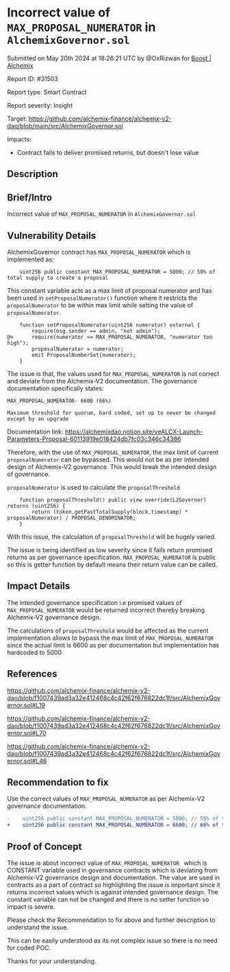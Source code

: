 
# Incorrect value of `MAX_PROPOSAL_NUMERATOR` in `AlchemixGovernor.sol`

Submitted on May 20th 2024 at 18:26:21 UTC by @OxRizwan for [Boost | Alchemix](https://immunefi.com/bounty/alchemix-boost/)

Report ID: #31503

Report type: Smart Contract

Report severity: Insight

Target: https://github.com/alchemix-finance/alchemix-v2-dao/blob/main/src/AlchemixGovernor.sol

Impacts:
- Contract fails to deliver promised returns, but doesn't lose value

## Description
## Brief/Intro
Incorrect value of `MAX_PROPOSAL_NUMERATOR` in `AlchemixGovernor.sol`

## Vulnerability Details
AlchemixGovernor contract has `MAX_PROPOSAL_NUMERATOR` which is implemented as:

```solidity
    uint256 public constant MAX_PROPOSAL_NUMERATOR = 5000; // 50% of total supply to create a proposal
```

This constant variable acts as a max limit of proposal numerator and has been used in `setProposalNumerator()` function where it restricts the `proposalNumerator` to be within max limit while setting the value of `proposalNumerator`.

```solidity
    function setProposalNumerator(uint256 numerator) external {
        require(msg.sender == admin, "not admin");
@>      require(numerator <= MAX_PROPOSAL_NUMERATOR, "numerator too high");
        proposalNumerator = numerator;
        emit ProposalNumberSet(numerator);
    }
```
The issue is that, the values used for `MAX_PROPOSAL_NUMERATOR` is not correct and deviate from the Alchemix-V2 documentation. The governance documentation specifically states:

```solidity
MAX_PROPOSAL_NUMERATOR- 6600 (66%) 

Maximum threshold for quorum, hard coded, set up to never be changed except by an upgrade
```

Documentation link: https://alchemixdao.notion.site/veALCX-Launch-Parameters-Proposal-60113919e018424db7fc03c346c34386

Therefore, with the use of `MAX_PROPOSAL_NUMERATOR`, the max limit of current `proposalNumerator` can be bypassed. This would not be as per intended design of Alchemix-V2 governance. This would break the intended design of governance.

`proposalNumerator` is used to calculate the `proposalThreshold`

```solidity
    function proposalThreshold() public view override(L2Governor) returns (uint256) {
        return (token.getPastTotalSupply(block.timestamp) * proposalNumerator) / PROPOSAL_DENOMINATOR;
    }
```

With this issue, the calculation of `proposalThreshold` will be hugely varied. 

The issue is being identified as low severity since it fails return promised returns as per governance specification. `MAX_PROPOSAL_NUMERATOR` is public so this is getter function by default means their return value can be called. 

## Impact Details
The intended governance specification i.e promised values of `MAX_PROPOSAL_NUMERATOR` would be returned incorrect thereby breaking Alchemix-V2 governance design.

The calculations of `proposalThreshold` would be affected as the current implementation allows to bypass the max limit of `MAX_PROPOSAL_NUMERATOR` since the actual limit is 6600 as per documentation but implementation has hardcoded to 5000

## References
https://github.com/alchemix-finance/alchemix-v2-dao/blob/f1007439ad3a32e412468c4c42f62f676822dc1f/src/AlchemixGovernor.sol#L19

https://github.com/alchemix-finance/alchemix-v2-dao/blob/f1007439ad3a32e412468c4c42f62f676822dc1f/src/AlchemixGovernor.sol#L70

https://github.com/alchemix-finance/alchemix-v2-dao/blob/f1007439ad3a32e412468c4c42f62f676822dc1f/src/AlchemixGovernor.sol#L46

## Recommendation to fix
Use the correct values of `MAX_PROPOSAL_NUMERATOR` as per Alchemix-V2 governance documentation.

```diff
-    uint256 public constant MAX_PROPOSAL_NUMERATOR = 5000; // 50% of total supply to create a proposal
+    uint256 public constant MAX_PROPOSAL_NUMERATOR = 6600; // 66% of total supply to create a proposal
```


## Proof of Concept

The issue is about incorrect value of `MAX_PROPOSAL_NUMERATOR ` which is CONSTANT variable used in governance contracts which is deviating from Alchemix-V2 governance design and documentation. The value are used in contracts as a part of contract so highlighting the issue is important since it returns incorrect values which is against intended governance design. The constant variable can not be changed and there is no setter function so impact is severe.

Please check the Recommendation to fix above and further description to understand the issue.

This can be easily understood as its not complex issue so there is no need for coded POC.

Thanks for your understanding.